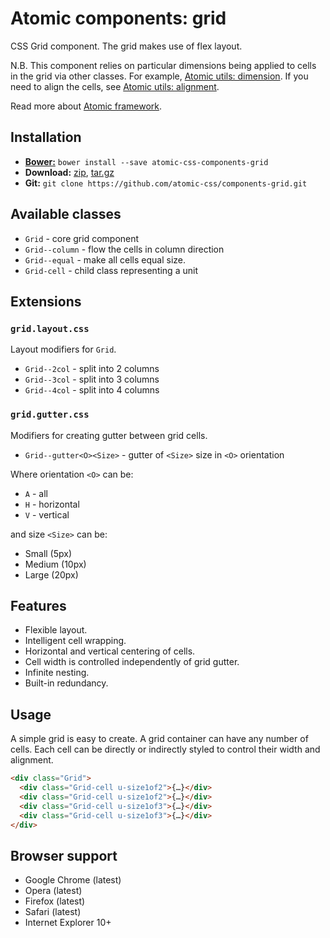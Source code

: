 # Atomic components: grid

CSS Grid component. The grid makes use of flex layout.

N.B. This component relies on particular dimensions being applied to cells in
the grid via other classes. For example,
[Atomic utils: dimension](https://github.com/atomic-css/utils-dimension).
If you need to align the cells, see
[Atomic utils: alignment](https://github.com/atomic-css/utils-alignment).

Read more about [Atomic framework](https://github.com/atomic-css/atomic).

## Installation

* [__Bower:__](http://bower.io)
  `bower install --save atomic-css-components-grid`
* __Download:__
  [zip](https://github.com/atomic-css/components-grid/zipball/master),
  [tar.gz](https://github.com/atomic-css/components-grid/tarball/master)
* __Git:__ `git clone https://github.com/atomic-css/components-grid.git`

## Available classes

* `Grid` - core grid component
* `Grid--column` - flow the cells in column direction
* `Grid--equal` - make all cells equal size.
* `Grid-cell` - child class representing a unit

## Extensions

### `grid.layout.css`

Layout modifiers for `Grid`.

* `Grid--2col` - split into 2 columns
* `Grid--3col` - split into 3 columns
* `Grid--4col` - split into 4 columns

### `grid.gutter.css`

Modifiers for creating gutter between grid cells.

* `Grid--gutter<O><Size>` - gutter of `<Size>` size in `<O>` orientation

Where orientation `<O>` can be:

* `A` - all
* `H` - horizontal
* `V` - vertical

and size `<Size>` can be:

* Small (5px)
* Medium (10px)
* Large (20px)

## Features

* Flexible layout.
* Intelligent cell wrapping.
* Horizontal and vertical centering of cells.
* Cell width is controlled independently of grid gutter.
* Infinite nesting.
* Built-in redundancy.

## Usage

A simple grid is easy to create. A grid container can have any number of cells.
Each cell can be directly or indirectly styled to control their width and
alignment.

```html
<div class="Grid">
  <div class="Grid-cell u-size1of2">{…}</div>
  <div class="Grid-cell u-size1of2">{…}</div>
  <div class="Grid-cell u-size1of3">{…}</div>
  <div class="Grid-cell u-size1of3">{…}</div>
</div>
```

## Browser support

* Google Chrome (latest)
* Opera (latest)
* Firefox (latest)
* Safari (latest)
* Internet Explorer 10+